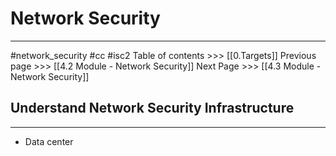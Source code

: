 # Network Security
---
#network_security  #cc #isc2
Table of contents >>> [[0.Targets]]
Previous page >>> [[4.2 Module - Network Security]]
Next Page >>> [[4.3 Module - Network Security]]
## Understand Network Security Infrastructure
---
- Data center 